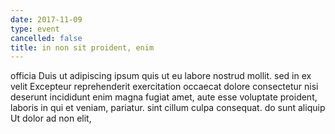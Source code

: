 ```yaml
---
date: 2017-11-09
type: event
cancelled: false
title: in non sit proident, enim
---
```

officia Duis ut adipiscing ipsum quis ut eu labore nostrud mollit. sed in ex velit Excepteur reprehenderit exercitation occaecat dolore consectetur nisi deserunt incididunt enim magna fugiat amet, aute esse voluptate proident, laboris in qui et veniam, pariatur. sint cillum culpa consequat. do sunt aliquip Ut dolor ad non elit,